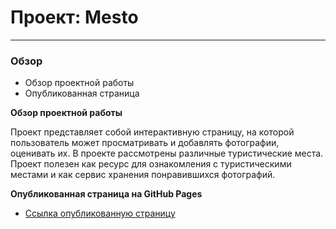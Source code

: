 # Проект: Mesto
------
### Обзор
* Обзор проектной работы
* Опубликованная страница


**Обзор проектной работы**

Проект представляет собой интерактивную страницу, на которой пользователь может просматривать и добавлять фотографии, оценивать их.
В проекте рассмотрены различные туристические места. Проект полезен как ресурс для ознакомления с туристическими местами и как сервис хранения понравившихся фотографий.

**Опубликованная страница на GitHub Pages**

* [Ссылка опубликованную страницу](https://ostapenkosergey.github.io/)
